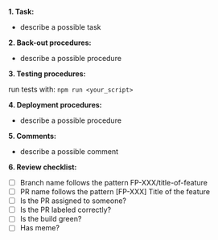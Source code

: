 **1. Task:**
- describe a possible task

**2. Back-out procedures:**
- describe a possible procedure

**3. Testing procedures:**

run tests with: `npm run <your_script>`

**4. Deployment procedures:**
- describe a possible procedure

**5. Comments:**

- describe a possible comment

**6. Review checklist:**
- [ ] Branch name follows the pattern FP-XXX/title-of-feature
- [ ] PR name follows the pattern [FP-XXX] Title of the feature
- [ ] Is the PR assigned to someone?
- [ ] Is the PR labeled correctly?
- [ ] Is the build green?
- [ ] Has meme?